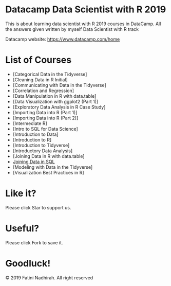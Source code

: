 # Datacamp Data Scientist with R 2019
 This is about learning data scientist with R 2019 courses in DataCamp. All the answers given written by myself  Data Scientist with R track

Datacamp website: https://www.datacamp.com/home

  # List of Courses
  - [Categorical Data in the Tidyverse]
  - [Cleaning Data in R	Initial]
  - [Communicating with Data in the Tidyverse]
  - [Correlation and Regression]
  - [Data Manipulation in R with data.table]
  - [Data Visualization with ggplot2 (Part 1)]
  - [Exploratory Data Analysis in R Case Study]
  - [Importing Data into R (Part 1)]
  - [Importing Data into R (Part 2)]
  - [Intermediate R]
  - [Intro to SQL for Data Science]
  - [Introduction to Data]
  - [Introduction to R]
  - [Introduction to Tidyverse]
  - [Introductory Data Analysis]
  - [Joining Data in R with data.table]
  - [Joining Data in SQL]()
  - [Modeling with Data in the Tidyverse]
  - [Visualization Best Practices in R]

  # Like it? 
  Please click Star to support us.
  
  # Useful?
  Please click Fork to save it.
  
  # Goodluck!
  
  
  © 2019 Fatini Nadhirah. All right reserved
